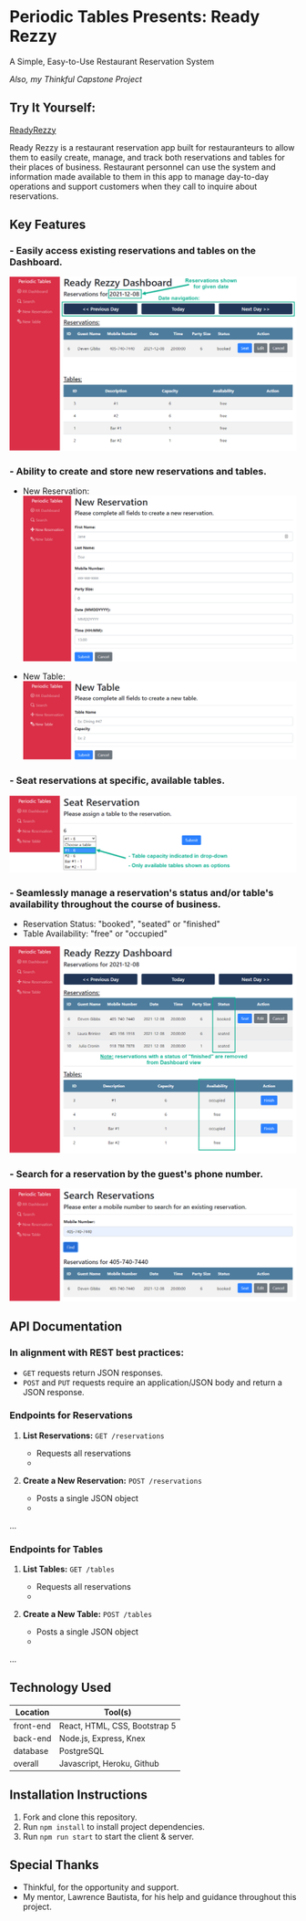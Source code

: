 # Periodic Tables Presents: **Ready Rezzy** 
A Simple, Easy-to-Use Restaurant Reservation System

*Also, my Thinkful Capstone Project*

## Try It Yourself:

[ReadyRezzy](https://dlg-reservations-front-end.herokuapp.com/dashboard)

Ready Rezzy is a restaurant reservation app built for restauranteurs to allow them to easily create, manage, and track both reservations and tables for their places of business. Restaurant personnel can use the system and information made available to them in this app to manage day-to-day operations and support customers when they call to inquire about reservations. 

## Key Features

### - **Easily access existing reservations and tables on the Dashboard.**

![dashboard](screenshots/dashboard.png)


### - **Ability to create and store new reservations and tables.**
   - New Reservation:
   ![new-reservation](screenshots/new-reservation.png)

   - New Table:
   ![new-table](screenshots/new-table.png)



### - **Seat reservations at specific, available tables.**

![seat-selection](screenshots/seat-selection.png)

### - **Seamlessly manage a reservation's status and/or table's availability throughout the course of business.**
   - Reservation Status: "booked", "seated" or "finished"
   - Table Availability: "free" or "occupied"

![status-and-availability](screenshots/status-and-availability.png)

### - **Search for a reservation by the guest's phone number.**

![search](screenshots/search.png)

## API Documentation

### **In alignment with REST best practices:**
 - `GET` requests return JSON responses.
 - `POST` and `PUT` requests require an application/JSON body and return a JSON response.

### **Endpoints for Reservations**

1. **List Reservations:** `GET /reservations`
    - Requests all reservations
    - 

2. **Create a New Reservation:** `POST /reservations`
    - Posts a single JSON object
    - 

...

### **Endpoints for Tables**

1. **List Tables:** `GET /tables`
    - Requests all reservations
    - 

2. **Create a New Table:** `POST /tables`
    - Posts a single JSON object
    - 

...

## Technology Used

| Location | Tool(s)                                                      
| ---------------- | ---------------------------------------------------------------- |
| front-end   | React, HTML, CSS, Bootstrap 5  |
| back-end    | Node.js, Express, Knex |
| database    | PostgreSQL |
| overall     | Javascript, Heroku, Github |

## Installation Instructions

1. Fork and clone this repository.
1. Run `npm install` to install project dependencies.
1. Run `npm run start` to start the client & server.

## Special Thanks
* Thinkful, for the opportunity and support.
* My mentor, Lawrence Bautista, for his help and guidance throughout this project.

